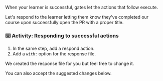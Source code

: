 When your learner is successful, gates let the actions that follow execute.

Let's respond to the learner letting them know they've completed our course upon successfully open the PR with a proper title.

### :keyboard: Activity: Responding to successful actions

1. In the same step, add a respond action.
1. Add a `with:` option for the response file.

We created the response file for you but feel free to change it.

You can also accept the suggested changes below.
